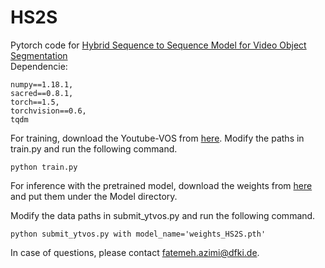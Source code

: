 # HS2S
Pytorch code for [Hybrid Sequence to Sequence Model for Video Object Segmentation]() <br />
Dependencie:
```
numpy==1.18.1,
sacred==0.8.1,
torch==1.5,
torchvision==0.6,
tqdm
```
For training, download the Youtube-VOS from [here](https://competitions.codalab.org/competitions/19544#participate-get_data).
Modify the paths in train.py and run the following command.
```
python train.py
```
For inference with the pretrained model, download the weights from [here]() and put them under the Model directory.

Modify the data paths in submit_ytvos.py and run the following command.

```
python submit_ytvos.py with model_name='weights_HS2S.pth'
```
In case of questions, please contact fatemeh.azimi@dfki.de.


